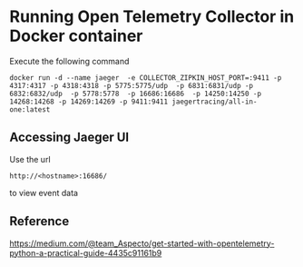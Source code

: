 # Running Open Telemetry Collector in Docker container  
Execute the following command  
```
docker run -d --name jaeger  -e COLLECTOR_ZIPKIN_HOST_PORT=:9411 -p 4317:4317 -p 4318:4318 -p 5775:5775/udp  -p 6831:6831/udp -p 6832:6832/udp  -p 5778:5778  -p 16686:16686  -p 14250:14250 -p 14268:14268 -p 14269:14269 -p 9411:9411 jaegertracing/all-in-one:latest  
```

## Accessing Jaeger UI
Use the url
```
http://<hostname>:16686/
```
to view event data

## Reference  
https://medium.com/@team_Aspecto/get-started-with-opentelemetry-python-a-practical-guide-4435c91161b9
